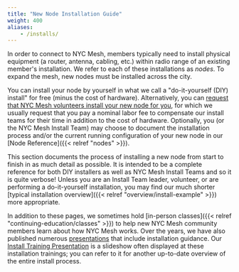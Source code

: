 ```yaml
---
title: "New Node Installation Guide"
weight: 400
aliases:
    - /installs/
---
```


In order to connect to NYC Mesh, members typically need to install physical equipment (a router, antenna, cabling, etc.) within radio range of an existing member's installation. We refer to each of these installations as *nodes*. To expand the mesh, new nodes must be installed across the city.

You can install your node by yourself in what we call a "do-it-yourself (DIY) install" for free (minus the cost of hardware). Alternatively, you can [request that NYC Mesh volunteers install your new node for you](https://nycmesh.net/join), for which we usually request that you pay a nominal labor fee to compensate our install teams for their time in addition to the cost of hardware. Optionally, you (or the NYC Mesh Install Team) may choose to document the installation process and/or the current running configuration of your new node in our [Node Reference]({{< relref "nodes" >}}).

This section documents the process of installing a new node from start to finish in as much detail as possible. It is intended to be a complete reference for both DIY installers as well as NYC Mesh Install Teams and so it is quite verbose! Unless you are an Install Team leader, volunteer, or are performing a do-it-yourself installation, you may find our much shorter [typical installation overview]({{< relref "overview/install-example" >}}) more appropriate.

In addition to these pages, we sometimes hold [in-person classes]({{< relref "continuing-education/classes" >}}) to help new NYC Mesh community members learn about how NYC Mesh works. Over the years, we have also published numerous [presentations](https://nycmesh.net/presentations/) that include installation guidance. Our [Install Training Presentation](https://docs.google.com/presentation/d/1Y0bafeH7h9SuAOrUSC_WHOnA7q-rLGTD0OOOmZLBETg/edit?usp=sharing) is a slideshow often displayed at these installation trainings; you can refer to it for another up-to-date overview of the entire install process.
